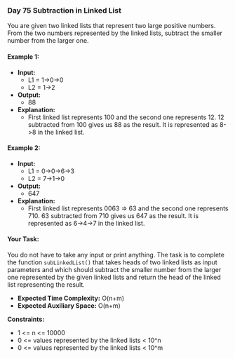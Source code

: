 ### Day 75 **Subtraction in Linked List**

You are given two linked lists that represent two large positive numbers. From the two numbers represented by the linked lists, subtract the smaller number from the larger one.

#### Example 1:

- **Input:**
  - L1 = 1->0->0
  - L2 = 1->2
- **Output:** 
  - 88
- **Explanation:**  
  - First linked list represents 100 and the second one represents 12. 12 subtracted from 100 gives us 88 as the result. It is represented as 8->8 in the linked list.

#### Example 2:

- **Input:**
  - L1 = 0->0->6->3
  - L2 = 7->1->0
- **Output:** 
  - 647
- **Explanation:** 
  - First linked list represents 0063 => 63 and the second one represents 710. 63 subtracted from 710 gives us 647 as the result. It is represented as 6->4->7 in the linked list.

#### Your Task:
You do not have to take any input or print anything. The task is to complete the function `subLinkedList()` that takes heads of two linked lists as input parameters and which should subtract the smaller number from the larger one represented by the given linked lists and return the head of the linked list representing the result.

- **Expected Time Complexity:**  O(n+m)
- **Expected Auxiliary Space:** O(n+m)

**Constraints:**
- 1 <= n <= 10000
- 0 <= values represented by the linked lists < 10^n
- 0 <= values represented by the linked lists < 10^m
